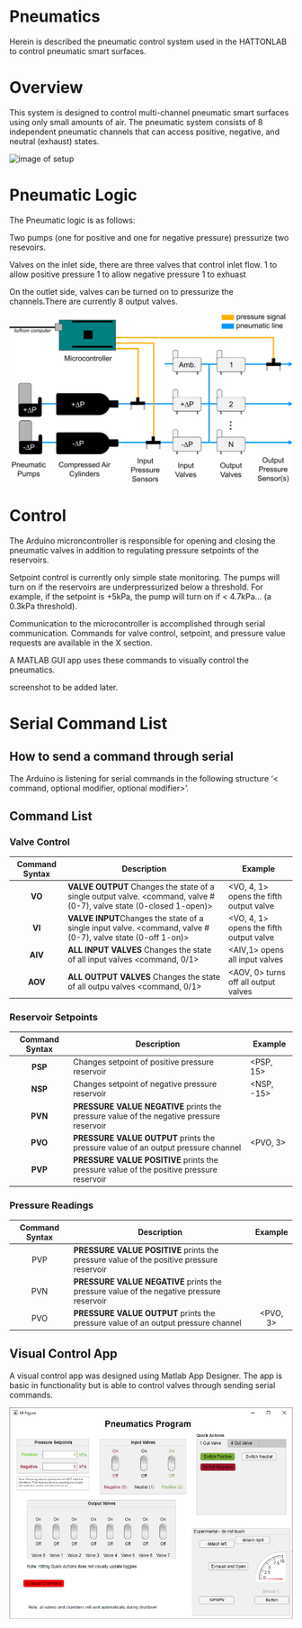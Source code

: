 # Pneumatics
Herein is described the pneumatic control system used in the HATTONLAB to control pneumatic smart surfaces.

# Overview
This system is designed to control multi-channel pneumatic smart surfaces using only small amounts of air. The pneumatic system consists of 8 independent pneumatic channels that can access positive, negative, and neutral (exhaust) states. 


![image of setup](Images/Jan%2021%202020/bigpneumatics.png)

# Pneumatic Logic

The Pneumatic logic is as follows:

Two pumps (one for positive and one for negative pressure) pressurize two resevoirs. 

Valves
on the inlet side, there are three valves that control inlet flow.
1 to allow positive pressure
1 to allow negative pressure
1 to exhuast

On the outlet side, valves can be turned on to pressurize the channels.There are currently 8 output valves.

![image of logic](Images/Jan%2021%202020/pressuresetup.png)

# Control

The Arduino microncontroller is responsible for opening and closing the pneumatic valves in addition to regulating pressure setpoints of the reservoirs. 

Setpoint control is currently only simple state monitoring. The pumps will turn on if the reservoirs are underpressurized below a threshold. For example, if the setpoint is +5kPa, the pump will turn on if < 4.7kPa... (a 0.3kPa threshold).

Communication to the microcontroller is accomplished through serial communication. Commands for valve control, setpoint, and pressure value requests are available in the X section.

A MATLAB GUI app uses these commands to visually control the pneumatics.

screenshot to be added later.

# Serial Command List

## How to send a command through serial

The Arduino is listening for serial commands in the following structure ‘< command, optional modifier, optional modifier>’.

## Command List

### Valve Control

| Command Syntax | Description                                                  | Example                                 |
| :------------: | ------------------------------------------------------------ | --------------------------------------- |
|     **VO**     | **VALVE OUTPUT** Changes the state of a single output valve. <command, valve # (0-7), valve state (0-closed 1-open)> | <VO, 4, 1> opens the fifth output valve |
|     **VI**     | **VALVE INPUT**Changes the state of a single input valve. <command, valve # (0-7), valve state (0-off 1-on)> | <VO, 4, 1> opens the fifth output valve |
|    **AIV**     | **ALL INPUT VALVES** Changes the state of all input valves <command, 0/1> | <AIV,1> opens all input valves          |
|    **AOV**     | **ALL OUTPUT VALVES** Changes the state of all outpu valves <command, 0/1> | <AOV, 0> turns off all output valves    |

### Reservoir Setpoints

| Command Syntax | Description                                                  | Example    |
| :------------: | ------------------------------------------------------------ | ---------- |
|    **PSP**     | Changes setpoint of positive pressure reservoir              | <PSP, 15>  |
|    **NSP**     | Changes setpoint of negative pressure reservoir              | <NSP, -15> |
|    **PVN**     | **PRESSURE VALUE NEGATIVE** prints the pressure value of the negative pressure reservoir | <PVN>      |
|    **PVO**     | **PRESSURE VALUE OUTPUT** prints the pressure value of an output pressure channel | <PVO, 3>   |
|    **PVP**     | **PRESSURE VALUE POSITIVE** prints the pressure value of the positive pressure reservoir | <PVP>      |

### Pressure Readings

| Command Syntax | Description                                                  | Example  |
| :------------: | ------------------------------------------------------------ | :------: |
|      PVP       | **PRESSURE VALUE POSITIVE** prints the pressure value of the positive pressure reservoir |  <PVP>   |
|      PVN       | **PRESSURE VALUE NEGATIVE** prints the pressure value of the negative pressure reservoir |  <PVN>   |
|      PVO       | **PRESSURE VALUE OUTPUT** prints the pressure value of an output pressure channel | <PVO, 3> |

## Visual Control App

A visual control app was designed using Matlab App Designer. The app is basic in functionality but is able to control valves through sending serial commands. 

![VCA](Visual_Control_System/Pneumatics_App_Jan_24.png)




